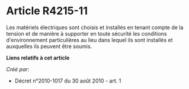 # Article R4215-11

Les matériels électriques sont choisis et installés en tenant compte de la tension et de manière à supporter en toute
sécurité les conditions d'environnement particulières au lieu dans lequel ils sont installés et auxquelles ils peuvent être
soumis.

**Liens relatifs à cet article**

_Créé par_:

  - Décret n°2010-1017 du 30 août 2010 - art. 1
